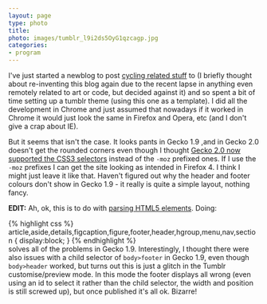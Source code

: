 ```yaml
---
layout: page
type: photo
title: 
photo: images/tumblr_l9i2ds5OyG1qzcagp.jpg
categories: 
- program
---
```

I've just started a newblog to post [cycling related stuff](http://custardycling.co.uk) to (I briefly thought about re-inventing this blog again due to the recent lapse in anything even remotely related to art or code, but decided against it) and so spent a bit of time setting up a tumblr theme (using this one as a template). I did all the development in Chrome and just assumed that nowadays if it worked in Chrome it would just look the same in Firefox and Opera, etc (and I don't give a crap about IE).

But it seems that isn't the case. It looks pants in Gecko 1.9 ,and in Gecko 2.0 doesn't get the rounded corners even though I thought [Gecko 2.0 now supported the CSS3 selectors](https://developer.mozilla.org/en/CSS/-moz-border-radius) instead of the `-moz` prefixed ones. If I use the `-moz` prefixes I can get the site looking as intended in Firefox 4. I think I might just leave it like that. Haven't figured out why the header and footer colours don't show in Gecko 1.9 - it really is quite a simple layout, nothing fancy.

**EDIT:** Ah, ok, this is to do with [parsing HTML5 elements](http://diveintohtml5.org/semantics.html#unknown-elements). Doing:

{% highlight css %}
article,aside,details,figcaption,figure,footer,header,hgroup,menu,nav,section {
	display:block;
}
{% endhighlight %}	
solves all of the problems in Gecko 1.9. Interestingly, I thought there were also issues with a child selector of <code>body>footer</code> in Gecko 1.9, even though <code>body>header</code> worked, but turns out this is just a glitch in the Tumblr customise/preview mode. In this mode the footer displays all wrong (even using an id to select it rather than the child selector, the width and position is still screwed up), but once published it's all ok. Bizarre!
